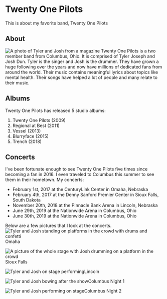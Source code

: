 # Twenty One Pilots
This is about my favorite band, Twenty One Pilots

## About
![A photo of Tyler and Josh from a magazine](https://www.rocksound.tv/assets/uploads/TWENTYONEPILOTS_ROCKSOUND_BRADHEATON2018_01.jpg)
Twenty One Pilots is a two member band from Columbus, Ohio. It is comprised of Tyler Joseph and Josh Dun. Tyler is the singer and Josh is the drummer. They have grown a huge following over the years and now have millions of dedicated fans from around the world. Their music contains meaningful lyrics about topics like mental health. Their songs have helped a lot of people and many relate to their music. 

## Albums
Twenty One Pilots has released 5 studio albums:
1. Twenty One Pilots (2009)
2. Regional at Best (2011)
3. Vessel (2013)
4. Blurryface (2015)
5. Trench (2018)

## Concerts
I've been fortunate enough to see Twenty One Pilots five times since becoming a fan in 2016. I even traveled to Columbus this summer to see them in their hometown.
My concerts:
- February 1st, 2017 at the CenturyLink Center in Omaha, Nebraska
- February 4th, 2017 at the Denny Sanford Premier Center in Sioux Falls, South Dakota
- November 20th, 2018 at the Pinnacle Bank Arena in Lincoln, Nebraska
- June 29th, 2019 at the Nationwide Arena in Columbus, Ohio
- June 30th, 2019 at the Nationwide Arena in Columbus, Ohio

Below are a few pictures that I look at the concerts.
![Tyler and Josh standing on platforms in the crowd with drums and confetti](https://scontent-ort2-2.xx.fbcdn.net/v/t1.0-9/16299133_1899456773633547_2411750007652644038_n.jpg?_nc_cat=106&_nc_oc=AQnvyQ_MPAbtg8FLLbdEqWTRbhCXVLaA6_RnIi89aPyiZ-pbnXS3AMIBDrbsFY0RRsQ&_nc_ht=scontent-ort2-2.xx&oh=545749a172026bd9f0aac2922959eb3b&oe=5E02E41E)Omaha

![A picture of the whole stage with Josh drumming on a platform in the crowd](https://scontent-ort2-2.xx.fbcdn.net/v/t1.0-9/16473456_1900937873485437_6649634635227245086_n.jpg?_nc_cat=109&_nc_oc=AQntqL9sFlrbhE1dNqxR4bXNBOmyqePZYVFt9sSkOkWaZLk72dAo-Q98KPDCEtm4IoU&_nc_ht=scontent-ort2-2.xx&oh=6ee1f25eb78be90d7e002961c921f1c8&oe=5E0FBB65)Sioux Falls

![Tyler and Josh on stage performing](https://scontent-ort2-2.xx.fbcdn.net/v/t1.0-9/46525654_2274353476143873_7608134488660377600_n.jpg?_nc_cat=104&_nc_oc=AQlm5sP1Ge9KTfLAoQDxLEN_FKiOf0Jul2vMxIEgZjgfDzzuj4Yl4A53U60y2XNvmZA&_nc_ht=scontent-ort2-2.xx&oh=435bd3e055accff872eeed51915d12dc&oe=5DCE5444)Lincoln

![Tyler and Josh bowing after the show](https://scontent-ort2-2.xx.fbcdn.net/v/t1.0-9/66034278_2423722387873647_4398010540752896000_n.jpg?_nc_cat=111&_nc_oc=AQlgj2M6iOh307_Orl_ho3Il5SRT8mSTM4lc4Au0dILciEK0e7xF5EcOMuFtFJZ-X4E&_nc_ht=scontent-ort2-2.xx&oh=1ab869678bc936dc7b99aa2ebc28389a&oe=5DD27674)Columbus Night 1

![Tyler and Josh performing on stage](https://scontent-ort2-2.xx.fbcdn.net/v/t1.0-9/65758428_2423728677873018_6090012709443600384_n.jpg?_nc_cat=108&_nc_oc=AQlyJpAVxeD8ZBj0BKoxoMeiAGKI1-aE0pNEAXrcSSTsma6-UqsZrGR5yhcnZOf3FNQ&_nc_ht=scontent-ort2-2.xx&oh=bb8db6c38feda9b4be0459909bc0504d&oe=5E11C47D)Columbus Night 2
